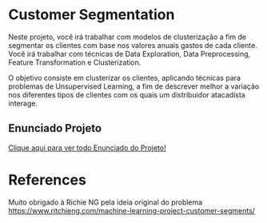 # Customer Segmentation

Neste projeto, você irá trabalhar com modelos de clusterização a fim de segmentar os clientes com base nos valores anuais gastos de cada cliente. Você irá trabalhar com técnicas de Data Exploration, Data Preprocessing, Feature Transformation e Clusterization.

O objetivo consiste em clusterizar os clientes, aplicando técnicas para problemas de Unsupervised Learning, a fim de descrever melhor a variação nos diferentes tipos de clientes com os quais um distribuidor atacadista interage.


## Enunciado Projeto

[Clique aqui para ver todo Enunciado do Projeto!](https://8abd2cf6-47b0-4b44-88ed-e9dab4c590ad.filesusr.com/ugd/5fb293_64f386d6855b43e98460ef3d16dcb228.pdf)


# References

Muito obrigado à Richie NG pela ideia original do problema
https://www.ritchieng.com/machine-learning-project-customer-segments/
